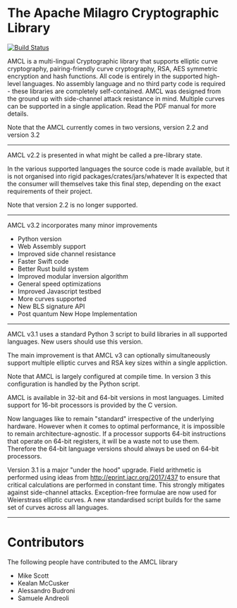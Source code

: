 # The Apache Milagro Cryptographic Library

[![Build Status](https://travis-ci.org/miracl/amcl.svg?branch=master)](https://travis-ci.org/miracl/amcl)

AMCL is a multi-lingual Cryptographic library that supports elliptic
curve cryptography, pairing-friendly curve cryptography, RSA, AES symmetric
encryption and hash functions. All code is entirely in the supported high-
level languages. No assembly language and no third party code is required -
these libraries are completely self-contained. AMCL was designed from
the ground up with side-channel attack resistance in mind. Multiple curves
can be supported in a single application. Read the PDF manual for more details.

Note that the AMCL currently comes in two versions, version 2.2
and version 3.2

---------------------------------------

AMCL v2.2 is presented in what might be called a pre-library state.

In the various supported languages the source code is made available,
but it is not organised into rigid packages/crates/jars/whatever
It is expected that the consumer will themselves take this final step,
depending on the exact requirements of their project.

Note that version 2.2 is no longer supported.

-----------------------------------

AMCL v3.2 incorporates many minor improvements

- Python version
- Web Assembly support
- Improved side channel resistance
- Faster Swift code
- Better Rust build system
- Improved modular inversion algorithm
- General speed optimizations
- Improved Javascript testbed
- More curves supported
- New BLS signature API
- Post quantum New Hope Implementation

-----------------------------------

AMCL v3.1 uses a standard Python 3 script to build libraries in all
supported languages. New users should use this version.

The main improvement is that AMCL v3 can optionally simultaneously support
multiple elliptic curves and RSA key sizes within a single appliction.

Note that AMCL is largely configured at compile time. In version 3 this
configuration is handled by the Python script.

AMCL is available in 32-bit and 64-bit versions in most languages. Limited
support for 16-bit processors is provided by the C version.

Now languages like to remain "standard" irrespective of the underlying
hardware. However when it comes to optimal performance, it is impossible
to remain architecture-agnostic. If a processor supports 64-bit
instructions that operate on 64-bit registers, it will be a waste not to
use them. Therefore the 64-bit language versions should always be used
on 64-bit processors.

Version 3.1 is a major "under the hood" upgrade. Field arithmetic is
performed using ideas from http://eprint.iacr.org/2017/437 to ensure
that critical calculations are performed in constant time. This strongly
mitigates against side-channel attacks. Exception-free formulae are
now used for Weierstrass elliptic curves. A new standardised script
builds for the same set of curves across all languages.

---------------------------------------------

# Contributors

The following people have contributed to the AMCL library

- Mike Scott
- Kealan McCusker
- Alessandro Budroni
- Samuele Andreoli
